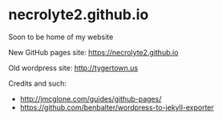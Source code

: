 # necrolyte2.github.io

Soon to be home of my website

New GitHub pages site: https://necrolyte2.github.io

Old wordpress site: http://tygertown.us

Credits and such:

* http://jmcglone.com/guides/github-pages/
* https://github.com/benbalter/wordpress-to-jekyll-exporter
